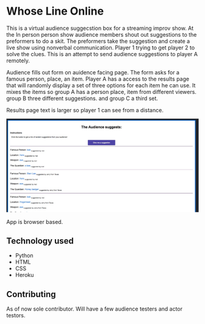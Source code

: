# Whose Line Online

This is a virtual audience suggecstion box for a streaming improv show. At the In person person show audience members shout out suggestions to the preformers to do a skit. The preformers take the suggestion and create a live show using nonverbal communication. Player 1 trying to get player 2 to solve the clues. This is an attempt to send audience suggestions to player A remotely.

Audience fills out form on auidence facing page. The form asks for a famous person, place, an item. Player A has a access to the results page that will randomly display a set of three options for each item he can use. It mixes the items so group A has a person place, item from different viewers. group B three different suggestions. and group C a third set.

Results page text is larger so player 1 can see from a distance.

!["screen grab of app"](https://github.com/ClJarvis/WhoseLineOnline/blob/main/onlineimprov/images/whoseLineResult.jpg)

App is browser based.

## Technology used
* Python
* HTML
* CSS
* Heroku


## Contributing

As of now sole contributor. Will have a few audience testers and actor testors.
